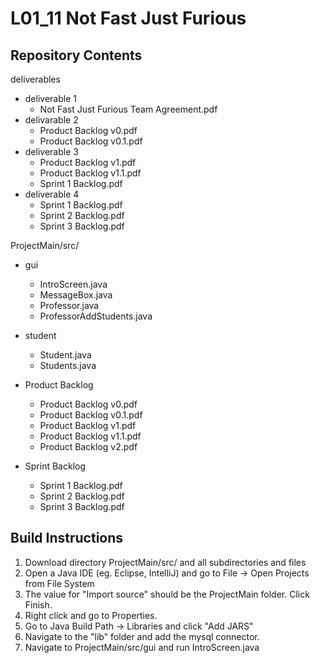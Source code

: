 # L01_11 Not Fast Just Furious

## Repository Contents
deliverables
* deliverable 1
  * Not Fast Just Furious Team Agreement.pdf
* delivarable 2
  * Product Backlog v0.pdf
  * Product Backlog v0.1.pdf
* deliverable 3
  * Product Backlog v1.pdf
  * Product Backlog v1.1.pdf
  * Sprint 1 Backlog.pdf
* deliverable 4
  * Sprint 1 Backlog.pdf
  * Sprint 2 Backlog.pdf
  * Sprint 3 Backlog.pdf

ProjectMain/src/
* gui
  * IntroScreen.java
  * MessageBox.java
  * Professor.java
  * ProfessorAddStudents.java
* student
  * Student.java
  * Students.java

* Product Backlog
  * Product Backlog v0.pdf
  * Product Backlog v0.1.pdf
  * Product Backlog v1.pdf
  * Product Backlog v1.1.pdf
  * Product Backlog v2.pdf
  
* Sprint Backlog
  * Sprint 1 Backlog.pdf
  * Sprint 2 Backlog.pdf
  * Sprint 3 Backlog.pdf
  
## Build Instructions
1. Download directory ProjectMain/src/ and all subdirectories and files
2. Open a Java IDE (eg. Eclipse, IntelliJ) and go to File -> Open Projects from File System
3. The value for "Import source" should be the ProjectMain folder. Click Finish.
4. Right click and go to Properties.
5. Go to Java Build Path -> Libraries and click "Add JARS"
6. Navigate to the "lib" folder and add the mysql connector.
2. Navigate to ProjectMain/src/gui and run IntroScreen.java
